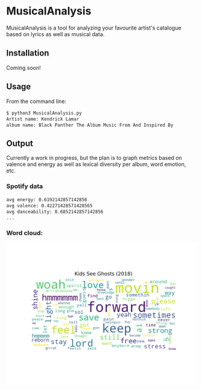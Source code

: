 # MusicalAnalysis

MusicalAnalysis is a tool for analyzing your favourite artist's catalogue based on lyrics as well as musical data.

## Installation

Coming soon!

## Usage
From the command line:

```
$ python3 MusicalAnalysis.py
Artist name: Kendrick Lamar
album name: Black Panther The Album Music From And Inspired By
```

## Output

Currently a work in progress, but the plan is to graph metrics based on valence and energy as well as lexical diversity per album, word emotion, etc.

### Spotify data
```
avg energy: 0.6192142857142856
avg valence: 0.42271428571428565
avg danceability: 0.6852142857142856
...
```

### Word cloud:

![](examples/wordcloud.png)
